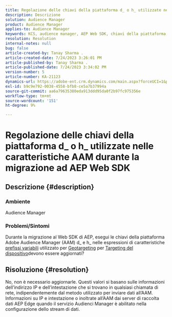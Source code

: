 ```yaml
---
title: Regolazione delle chiavi della piattaforma d_ o h_ utilizzate nelle caratteristiche AAM durante la migrazione ad AEP Web SDK
description: Descrizione
solution: Audience Manager
product: Audience Manager
applies-to: Audience Manager
keywords: KCS, audience manager, AEP Web SDK, chiavi della piattaforma, geotargeting, prefissi delle variabili, targeting dei dispositivi
resolution: Resolution
internal-notes: null
bug: false
article-created-by: Tanay Sharma .
article-created-date: 7/24/2023 3:26:01 PM
article-published-by: Tanay Sharma .
article-published-date: 7/24/2023 3:34:02 PM
version-number: 5
article-number: KA-21123
dynamics-url: https://adobe-ent.crm.dynamics.com/main.aspx?forceUCI=1&pagetype=entityrecord&etn=knowledgearticle&id=1cbd5461-362a-ee11-bdf4-6045bd006239
exl-id: b9c9e792-0038-4558-bfb8-ce5a7b37994a
source-git-commit: aa6a79635380eda913ddd95da0f2b97fc975356e
workflow-type: tm+mt
source-wordcount: '151'
ht-degree: 9%

---
```


# Regolazione delle chiavi della piattaforma d_ o h_ utilizzate nelle caratteristiche AAM durante la migrazione ad AEP Web SDK

## Descrizione {#description}


### Ambiente

Audience Manager

### Problemi/Sintomi

Durante la migrazione al Web SDK di AEP, esegui le chiavi della piattaforma Adobe Audience Manager (AAM) d_ e h_ nelle espressioni di caratteristiche [prefissi variabili](https://experienceleague.adobe.com/docs/audience-manager/user-guide/features/traits/trait-variable-prefixes.html) utilizzato per [Geotargeting](https://experienceleague.adobe.com/docs/audience-manager/user-guide/features/traits/trait-geotarget-keys.html) per [Targeting del dispositivo](https://experienceleague.adobe.com/docs/audience-manager/user-guide/features/traits/trait-device-targeting.html)devono essere aggiornati?


## Risoluzione {#resolution}


No, non è necessario aggiornarle. Questi valori si basano sulle informazioni dell’indirizzo IP e dell’intestazione che si trovano in qualsiasi chiamata di rete, indipendentemente dal metodo utilizzato per inviare dati all’AAM. Informazioni su IP e intestazione o inoltrate all’AAM dai server di raccolta dati AEP Edge quando il servizio Audienci Manager è abilitato nella configurazione dello stream di dati.
